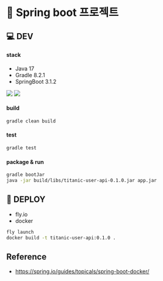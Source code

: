 # 🚢 Spring boot 프로젝트




## 💻 DEV
#### stack
- Java 17
- Gradle 8.2.1
- SpringBoot 3.1.2
  
 <img src="https://img.shields.io/badge/springboot-6DB33F?style=for-the-badge&logo=springboot&logoColor=white">  <img src="https://img.shields.io/badge/Gradle-02303A?style=for-the-badge&logo=Gradle&logoColor=white">
 
#### build
```bash
gradle clean build
```

#### test
```bash
gradle test
```
#### package & run
```bash
gradle bootJar
java -jar build/libs/titanic-user-api-0.1.0.jar app.jar
```


## 📢 DEPLOY
- fly.io
- docker
```bash
fly launch
docker build -t titanic-user-api:0.1.0 .

```

## Reference
- https://spring.io/guides/topicals/spring-boot-docker/